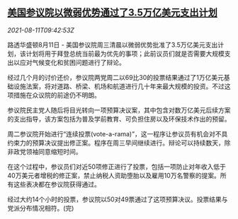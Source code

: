 <!--1628676063000-->
[美国参议院以微弱优势通过了3.5万亿美元支出计划](https://cn.reuters.com/article/us-senate-infrastructure-bill-0811-idCNKBS2FC0Z8)
------

<div><i>2021-08-11T09:42:53Z</i></div><p>路透华盛顿8月11日 - 美国参议院周三清晨以微弱优势批准了3.5万亿美元支出计划，该计划将用于拜登总统当前最为优先的事项；此前议员们就是否需要大规模支出以应对气候变化和贫困问题进行了辩论。</p><p>经过几个月的讨价还价，参议院两党周二以69比30的投票结果通过了1万亿美元基础设施法案，将对道路、桥梁、机场和航道进行几十年来最大规模的投资。不过这项措施在众议院的前途仍不明朗。</p><p>参议院民主党人随后将目光转向一项预算决议案，其中包含对数万亿美元后续方案的支出指导，该方案包括为普及学前教育、可负担住房以及环保技术作出的预留。</p><p>周二参议院开始进行“连续投票(vote-a-rama)”，这一程序让参议员有机会对不具约束力的预算决议提出修正案。程序在周三早间继续进行。辩论可以持续数天，除非政党领袖同意缩短时间。</p><p>在这个过程中，参议员们对近50项修正进行了投票，包括一项防止对年收入低于40万美元者增税的修正案，禁止纳税人资助堕胎以及雇用10万名警察的提案。所有这些表决都在参议院获得通过。</p><p>经过大约14个小时的投票，参议院以50对49票通过了这项预算决议。投票结果与党派分布情况相符。(完)</p>
